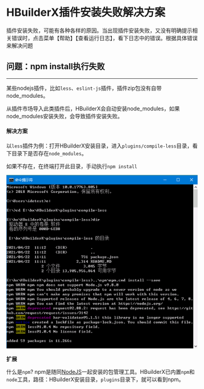 # HBuilderX插件安装失败解决方案

<!--
keyword: 插件安装失败
-->

插件安装失败，可能有各种各样的原因。当出现插件安装失败，又没有明确提示相关错误时，点击菜单【帮助】【查看运行日志】，看下日志中的错误。根据具体错误来解决问题

## 问题：npm install执行失败
---

某些nodejs插件，比如`less`、`eslint-js`插件，插件zip包没有自带node_modules。

从插件市场导入此类插件后，HBuilderX会自动安装node_modules，如果node_modules安装失败，会导致插件安装失败。

#### 解决方案

以`less`插件为例：打开HBuilderX安装目录，进入`plugins/compile-less`目录，看下目录下是否存在`node_modules`。

如果不存在，在终端打开此目录，手动执行`npm install`

<img src="/static/snapshots/faq/npminstall.png" style="zoom:90%;" />

**扩展**

什么是`npm`? npm是随同[NodeJS](https://nodejs.org/en/)一起安装的包管理工具。HBuilderX已内置`npm`和`node`工具，路径：HBuilderX安装目录，`plugins`目录下，就可以看到npm。